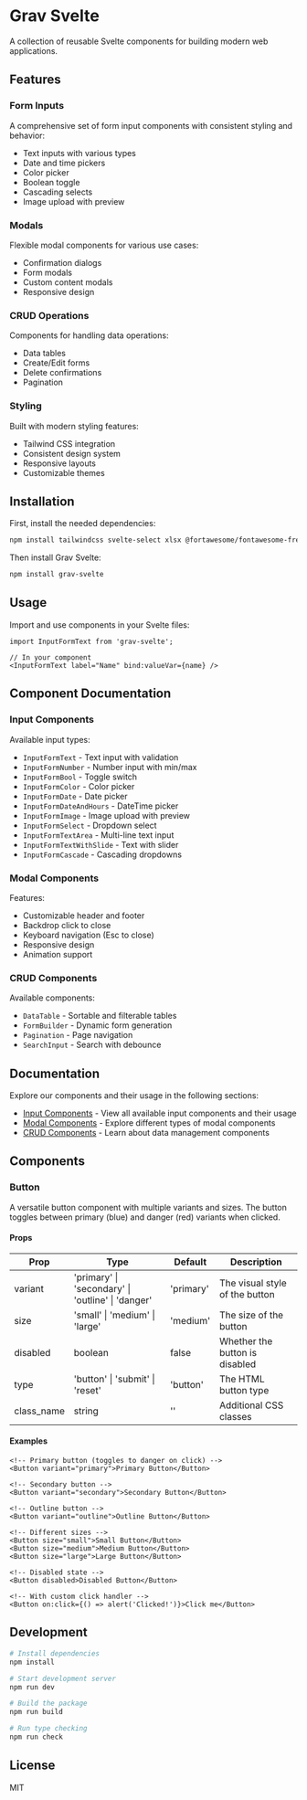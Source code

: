# Grav Svelte

A collection of reusable Svelte components for building modern web applications.

## Features

### Form Inputs
A comprehensive set of form input components with consistent styling and behavior:
- Text inputs with various types
- Date and time pickers
- Color picker
- Boolean toggle
- Cascading selects
- Image upload with preview

### Modals
Flexible modal components for various use cases:
- Confirmation dialogs
- Form modals
- Custom content modals
- Responsive design

### CRUD Operations
Components for handling data operations:
- Data tables
- Create/Edit forms
- Delete confirmations
- Pagination

### Styling
Built with modern styling features:
- Tailwind CSS integration
- Consistent design system
- Responsive layouts
- Customizable themes

## Installation

First, install the needed dependencies:
```bash
npm install tailwindcss svelte-select xlsx @fortawesome/fontawesome-free
```

Then install Grav Svelte:
```bash
npm install grav-svelte
```

## Usage

Import and use components in your Svelte files:

```svelte
import InputFormText from 'grav-svelte';

// In your component
<InputFormText label="Name" bind:valueVar={name} />
```

## Component Documentation

### Input Components
Available input types:
- `InputFormText` - Text input with validation
- `InputFormNumber` - Number input with min/max
- `InputFormBool` - Toggle switch
- `InputFormColor` - Color picker
- `InputFormDate` - Date picker
- `InputFormDateAndHours` - DateTime picker
- `InputFormImage` - Image upload with preview
- `InputFormSelect` - Dropdown select
- `InputFormTextArea` - Multi-line text input
- `InputFormTextWithSlide` - Text with slider
- `InputFormCascade` - Cascading dropdowns

### Modal Components
Features:
- Customizable header and footer
- Backdrop click to close
- Keyboard navigation (Esc to close)
- Responsive design
- Animation support

### CRUD Components
Available components:
- `DataTable` - Sortable and filterable tables
- `FormBuilder` - Dynamic form generation
- `Pagination` - Page navigation
- `SearchInput` - Search with debounce

## Documentation

Explore our components and their usage in the following sections:
- [Input Components](/inputs) - View all available input components and their usage
- [Modal Components](/modals) - Explore different types of modal components
- [CRUD Components](/crud) - Learn about data management components

## Components

### Button

A versatile button component with multiple variants and sizes. The button toggles between primary (blue) and danger (red) variants when clicked.

#### Props

| Prop | Type | Default | Description |
|------|------|---------|-------------|
| variant | 'primary' \| 'secondary' \| 'outline' \| 'danger' | 'primary' | The visual style of the button |
| size | 'small' \| 'medium' \| 'large' | 'medium' | The size of the button |
| disabled | boolean | false | Whether the button is disabled |
| type | 'button' \| 'submit' \| 'reset' | 'button' | The HTML button type |
| class_name | string | '' | Additional CSS classes |

#### Examples

```svelte
<!-- Primary button (toggles to danger on click) -->
<Button variant="primary">Primary Button</Button>

<!-- Secondary button -->
<Button variant="secondary">Secondary Button</Button>

<!-- Outline button -->
<Button variant="outline">Outline Button</Button>

<!-- Different sizes -->
<Button size="small">Small Button</Button>
<Button size="medium">Medium Button</Button>
<Button size="large">Large Button</Button>

<!-- Disabled state -->
<Button disabled>Disabled Button</Button>

<!-- With custom click handler -->
<Button on:click={() => alert('Clicked!')}>Click me</Button>
```

## Development

```bash
# Install dependencies
npm install

# Start development server
npm run dev

# Build the package
npm run build

# Run type checking
npm run check
```

## License

MIT
